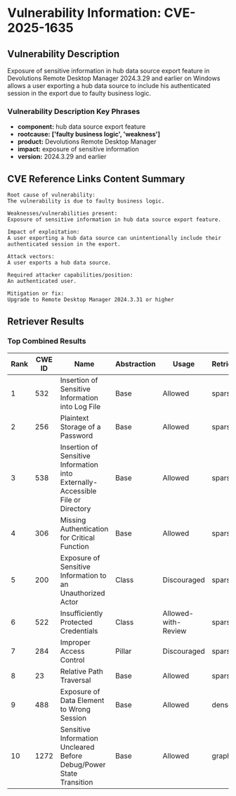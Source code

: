 # Vulnerability Information: CVE-2025-1635

## Vulnerability Description
Exposure of sensitive information in hub data source export feature in Devolutions Remote Desktop Manager 2024.3.29 and earlier on Windows allows a user exporting a hub data source to include his authenticated session in the export due to faulty business logic.

### Vulnerability Description Key Phrases
- **component:** hub data source export feature
- **rootcause:** **['faulty business logic', 'weakness']**
- **product:** Devolutions Remote Desktop Manager
- **impact:** exposure of sensitive information
- **version:** 2024.3.29 and earlier

## CVE Reference Links Content Summary
```
Root cause of vulnerability:
The vulnerability is due to faulty business logic.

Weaknesses/vulnerabilities present:
Exposure of sensitive information in hub data source export feature.

Impact of exploitation:
A user exporting a hub data source can unintentionally include their authenticated session in the export.

Attack vectors:
A user exports a hub data source.

Required attacker capabilities/position:
An authenticated user.

Mitigation or fix:
Upgrade to Remote Desktop Manager 2024.3.31 or higher
```

## Retriever Results

### Top Combined Results

| Rank | CWE ID | Name | Abstraction | Usage  | Retrievers | Individual Scores |
|------|--------|------|-------------|-------|------------|-------------------|
| 1 | 532 | Insertion of Sensitive Information into Log File | Base | Allowed | sparse | 0.226 |
| 2 | 256 | Plaintext Storage of a Password | Base | Allowed | sparse | 0.216 |
| 3 | 538 | Insertion of Sensitive Information into Externally-Accessible File or Directory | Base | Allowed | sparse | 0.215 |
| 4 | 306 | Missing Authentication for Critical Function | Base | Allowed | sparse | 0.215 |
| 5 | 200 | Exposure of Sensitive Information to an Unauthorized Actor | Class | Discouraged | sparse | 0.213 |
| 6 | 522 | Insufficiently Protected Credentials | Class | Allowed-with-Review | sparse | 0.210 |
| 7 | 284 | Improper Access Control | Pillar | Discouraged | sparse | 0.209 |
| 8 | 23 | Relative Path Traversal | Base | Allowed | sparse | 0.206 |
| 9 | 488 | Exposure of Data Element to Wrong Session | Base | Allowed | dense | 0.555 |
| 10 | 1272 | Sensitive Information Uncleared Before Debug/Power State Transition | Base | Allowed | graph | 0.002 |

